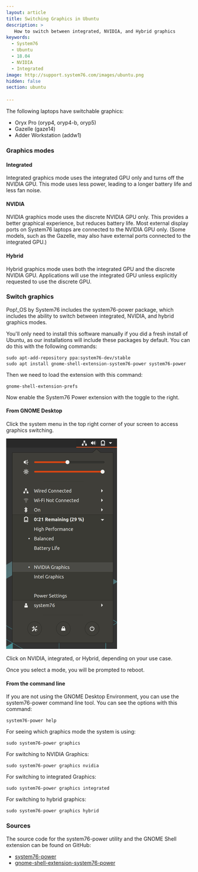 ```yaml
---
layout: article
title: Switching Graphics in Ubuntu
description: >
   How to switch between integrated, NVIDIA, and Hybrid graphics
keywords:
  - System76
  - Ubuntu
  - 18.04
  - NVIDIA
  - Integrated
image: http://support.system76.com/images/ubuntu.png
hidden: false
section: ubuntu

---
```


The following laptops have switchable graphics:

- Oryx Pro (oryp4, oryp4-b, oryp5)
- Gazelle (gaze14)
- Adder Workstation (addw1)

### Graphics modes

#### Integrated

Integrated graphics mode uses the integrated GPU only and turns off the NVIDIA
GPU. This mode uses less power, leading to a longer battery life and less fan
noise.

#### NVIDIA

NVIDIA graphics mode uses the discrete NVIDIA GPU only. This provides a better
graphical experience, but reduces battery life. Most external display ports on
System76 laptops are connected to the NVIDIA GPU only. (Some models, such as the
Gazelle, may also have external ports connected to the integrated GPU.)

#### Hybrid

Hybrid graphics mode uses both the integrated GPU and the discrete NVIDIA GPU.
Applications will use the integrated GPU unless explicitly requested to use the
discrete GPU.

### Switch graphics

Pop!_OS by System76 includes the system76-power package, which includes the
ability to switch between integrated, NVIDIA, and hybrid graphics modes.

You'll only need to install this software manually if you did a fresh install of Ubuntu,
as our installations will include these packages by default. You can do this
with the following commands:

```
sudo apt-add-repository ppa:system76-dev/stable
sudo apt install gnome-shell-extension-system76-power system76-power
```

Then we need to load the extension with this command:

```
gnome-shell-extension-prefs
```

Now enable the System76 Power extension with the toggle to the right.

#### From GNOME Desktop

Click the system menu in the top right corner of your screen to access graphics
switching.

![Graphics](/images/graphics-switch-ubuntu/system-menu.png)

Click on NVIDIA, integrated, or Hybrid, depending on your use case.

Once you select a mode, you will be prompted to reboot.

#### From the command line

If you are not using the GNOME Desktop Environment, you can use the system76-power 
command line tool. You can see the options with this command:

```
system76-power help
```

For seeing which graphics mode the system is using:

```
sudo system76-power graphics
```

For switching to NVIDIA Graphics:

```
sudo system76-power graphics nvidia
```

For switching to integrated Graphics:

```
sudo system76-power graphics integrated
```

For switching to hybrid graphics:

```
sudo system76-power graphics hybrid
```

### Sources

The source code for the system76-power utility and the GNOME Shell extension can be found on GitHub:

 - [system76-power](https://github.com/pop-os/system76-power)
 - [gnome-shell-extension-system76-power](https://github.com/pop-os/gnome-shell-extension-system76-power)
